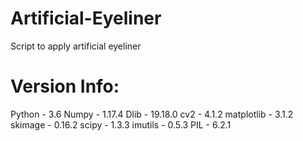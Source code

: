 # Artificial-Eyeliner
Script to apply artificial eyeliner

# Version Info:
Python - 3.6
Numpy - 1.17.4
Dlib - 19.18.0
cv2 - 4.1.2
matplotlib - 3.1.2
skimage - 0.16.2
scipy - 1.3.3
imutils - 0.5.3
PIL - 6.2.1
